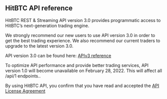 ## HitBTC API reference

HitBTC REST & Streaming API version 3.0 provides programmatic access to HitBTC’s next-generation trading engine.

We strongly recommend our new users to use API version 3.0 in order to get the best trading experience. We also recommend our current traders to upgrade to the latest version 3.0.

API version 3.0 can be found here: [APIv3 reference](https://api.hitbtc.com)

To optimize API performance and provide better trading services, API version 1.0 will become unavailable on February 28, 2022. This will affect all /api/1 endpoints..

By using HitBTC API, you confirm that you have read and accepted the [API License Agreement](https://hitbtc.com/api-license-agreement)
